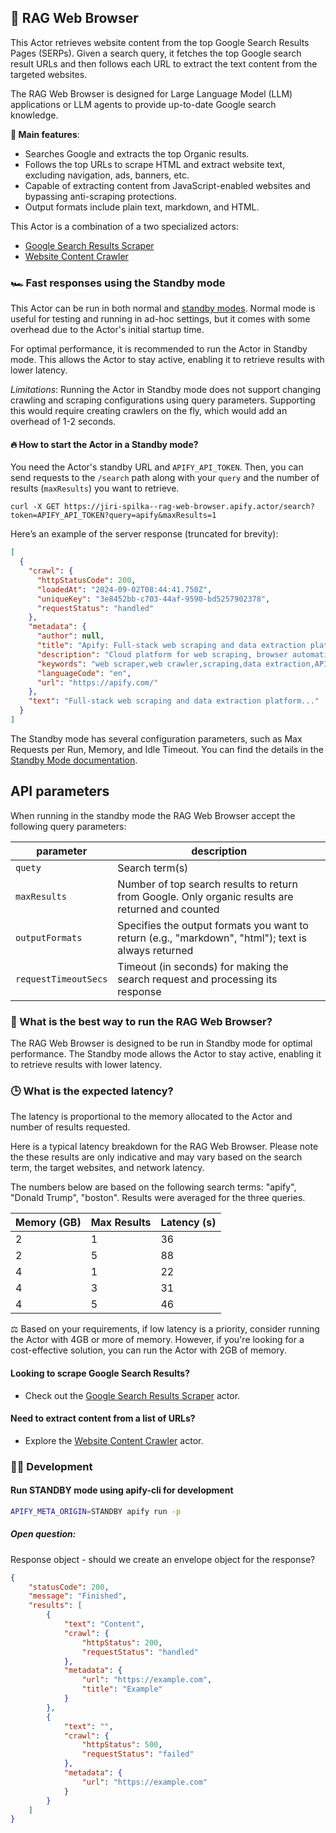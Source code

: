 ## 🔎 RAG Web Browser

This Actor retrieves website content from the top Google Search Results Pages (SERPs).
Given a search query, it fetches the top Google search result URLs and then follows each URL to extract the text content from the targeted websites.

The RAG Web Browser is designed for Large Language Model (LLM) applications or LLM agents to provide up-to-date Google search knowledge.

**🚀 Main features**:
- Searches Google and extracts the top Organic results.
- Follows the top URLs to scrape HTML and extract website text, excluding navigation, ads, banners, etc.
- Capable of extracting content from JavaScript-enabled websites and bypassing anti-scraping protections.
- Output formats include plain text, markdown, and HTML.

This Actor is a combination of a two specialized actors:
- [Google Search Results Scraper](https://apify.com/apify/google-search-scraper)
- [Website Content Crawler](https://apify.com/apify/website-content-crawler)

### 🏎️ Fast responses using the Standby mode

This Actor can be run in both normal and [standby modes](https://docs.apify.com/platform/actors/running/standby).
Normal mode is useful for testing and running in ad-hoc settings, but it comes with some overhead due to the Actor's initial startup time.

For optimal performance, it is recommended to run the Actor in Standby mode.
This allows the Actor to stay active, enabling it to retrieve results with lower latency.

*Limitations*: Running the Actor in Standby mode does not support changing crawling and scraping configurations using query parameters.
Supporting this would require creating crawlers on the fly, which would add an overhead of 1-2 seconds.

#### 🔥 How to start the Actor in a Standby mode?

You need the Actor's standby URL and `APIFY_API_TOKEN`. Then, you can send requests to the `/search` path along with your `query` and the number of results (`maxResults`) you want to retrieve.

```shell
curl -X GET https://jiri-spilka--rag-web-browser.apify.actor/search?token=APIFY_API_TOKEN?query=apify&maxResults=1
```

Here’s an example of the server response (truncated for brevity):
```json
[
  {
    "crawl": {
      "httpStatusCode": 200,
      "loadedAt": "2024-09-02T08:44:41.750Z",
      "uniqueKey": "3e8452bb-c703-44af-9590-bd5257902378",
      "requestStatus": "handled"
    },
    "metadata": {
      "author": null,
      "title": "Apify: Full-stack web scraping and data extraction platform",
      "description": "Cloud platform for web scraping, browser automation, and data for AI....",
      "keywords": "web scraper,web crawler,scraping,data extraction,API",
      "languageCode": "en",
      "url": "https://apify.com/"
    },
    "text": "Full-stack web scraping and data extraction platform..."
  }
]
```

The Standby mode has several configuration parameters, such as Max Requests per Run, Memory, and Idle Timeout.
You can find the details in the [Standby Mode documentation](https://docs.apify.com/platform/actors/running/standby#how-do-i-customize-standby-configuration).

## API parameters

When running in the standby mode the RAG Web Browser accept the following query parameters:

| parameter            | description                                                                                          |
|----------------------|------------------------------------------------------------------------------------------------------|
| `quety`              | Search term(s)                                                                                       |
| `maxResults`         | Number of top search results to return from Google. Only organic results are returned and counted    |
| `outputFormats`      | Specifies the output formats you want to return (e.g., "markdown", "html"); text is always returned  |
| `requestTimeoutSecs` | Timeout (in seconds) for making the search request and processing its response                       |


### 🏃 What is the best way to run the RAG Web Browser?

The RAG Web Browser is designed to be run in Standby mode for optimal performance.
The Standby mode allows the Actor to stay active, enabling it to retrieve results with lower latency.

### 🕒 What is the expected latency?

The latency is proportional to the memory allocated to the Actor and number of results requested.

Here is a typical latency breakdown for the RAG Web Browser.
Please note the these results are only indicative and may vary based on the search term, the target websites,
and network latency.

The numbers below are based on the following search terms: "apify", "Donald Trump", "boston".
Results were averaged for the three queries.

| Memory (GB) | Max Results | Latency (s) |
|-------------|-------------|-------------|
| 2           | 1           | 36          |
| 2           | 5           | 88          |
| 4           | 1           | 22          |
| 4           | 3           | 31          |
| 4           | 5           | 46          |

⚖️ Based on your requirements, if low latency is a priority, consider running the Actor with 4GB or more of memory.
However, if you're looking for a cost-effective solution, you can run the Actor with 2GB of memory.


#### Looking to scrape Google Search Results?
- Check out the [Google Search Results Scraper](https://apify.com/apify/google-search-scraper) actor.

#### Need to extract content from a list of URLs?
- Explore the [Website Content Crawler](https://apify.com/apify/website-content-crawler) actor.

### 👷🏼 Development

#### Run STANDBY mode using apify-cli for development
```bash
APIFY_META_ORIGIN=STANDBY apify run -p
```

##### Open question:

Response object - should we create an envelope object for the response?
```json
{
    "statusCode": 200,
    "message": "Finished",
    "results": [
        {
            "text": "Content",
            "crawl": {
                "httpStatus": 200,
                "requestStatus": "handled"
            },
            "metadata": {
                "url": "https://example.com",
                "title": "Example"
            }
        },
        {
            "text": "",
            "crawl": {
                "httpStatus": 500,
                "requestStatus": "failed"
            },
            "metadata": {
                "url": "https://example.com"
            }
        }
    ]
}
```



